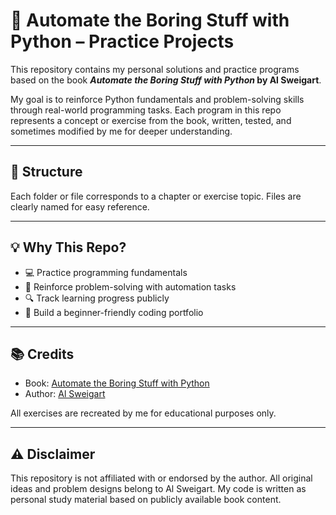 # 🐍 Automate the Boring Stuff with Python – Practice Projects

This repository contains my personal solutions and practice programs based on the book **_Automate the Boring Stuff with Python_ by Al Sweigart**.

My goal is to reinforce Python fundamentals and problem-solving skills through real-world programming tasks. Each program in this repo represents a concept or exercise from the book, written, tested, and sometimes modified by me for deeper understanding.

---

## 📂 Structure

Each folder or file corresponds to a chapter or exercise topic. Files are clearly named for easy reference.

---

## 💡 Why This Repo?

- 💻 Practice programming fundamentals
- 🧠 Reinforce problem-solving with automation tasks
- 🔍 Track learning progress publicly
- 📁 Build a beginner-friendly coding portfolio

---

## 📚 Credits

- Book: [Automate the Boring Stuff with Python](https://automatetheboringstuff.com/)
- Author: [Al Sweigart](https://www.alsweigart.com/)

All exercises are recreated by me for educational purposes only.

---

## ⚠️ Disclaimer

This repository is not affiliated with or endorsed by the author. All original ideas and problem designs belong to Al Sweigart. My code is written as personal study material based on publicly available book content.
